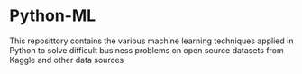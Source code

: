 # Python-ML

This reposittory contains the various machine learning techniques applied in Python to solve difficult business problems on open source datasets from Kaggle and other data sources
